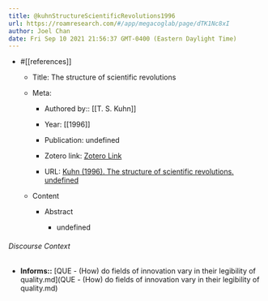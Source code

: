 ```yaml
---
title: @kuhnStructureScientificRevolutions1996
url: https://roamresearch.com/#/app/megacoglab/page/dTK1Nc8xI
author: Joel Chan
date: Fri Sep 10 2021 21:56:37 GMT-0400 (Eastern Daylight Time)
---
```


- #[[references]]

    - Title: The structure of scientific revolutions

    - Meta:

        - Authored by:: [[T. S. Kuhn]]

        - Year: [[1996]]

        - Publication: undefined

        - Zotero link: [Zotero Link](zotero://select/items/7_DD3KE336)

        - URL: [Kuhn (1996). The structure of scientific revolutions. undefined](undefined)

    - Content

        - Abstract

            - undefined

###### Discourse Context

- **Informs::** [QUE - (How) do fields of innovation vary in their legibility of quality.md](QUE - (How) do fields of innovation vary in their legibility of quality.md)

